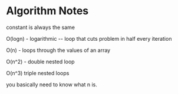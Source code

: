 # Algorithm Notes

constant is always the same

O(logn) - logarithmic -- loop that cuts problem in half every iteration

O(n) - loops through the values of an array

O(n^2) - double nested loop

O(n^3) triple nested loops


you basically need to know what n is.

